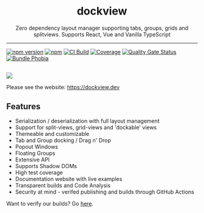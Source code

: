 <div align="center">
<h1>dockview</h1>

<p>Zero dependency layout manager supporting tabs, groups, grids and splitviews. Supports React, Vue and Vanilla TypeScript</p>

</div>

---

[![npm version](https://badge.fury.io/js/dockview.svg)](https://www.npmjs.com/package/dockview)
[![npm](https://img.shields.io/npm/dm/dockview)](https://www.npmjs.com/package/dockview)
[![CI Build](https://github.com/mathuo/dockview/workflows/CI/badge.svg)](https://github.com/mathuo/dockview/actions?query=workflow%3ACI)
[![Coverage](https://sonarcloud.io/api/project_badges/measure?project=mathuo_dockview&metric=coverage)](https://sonarcloud.io/summary/overall?id=mathuo_dockview)
[![Quality Gate Status](https://sonarcloud.io/api/project_badges/measure?project=mathuo_dockview&metric=alert_status)](https://sonarcloud.io/summary/overall?id=mathuo_dockview)
[![Bundle Phobia](https://badgen.net/bundlephobia/minzip/dockview)](https://bundlephobia.com/result?p=dockview)

##

![](packages/docs/static/img/splashscreen.gif)

Please see the website: https://dockview.dev

## Features

-   Serialization / deserialization with full layout management
-   Support for split-views, grid-views and 'dockable' views
-   Themeable and customizable
-   Tab and Group docking / Drag n' Drop
-   Popout Windows
-   Floating Groups
-   Extensive API
-   Supports Shadow DOMs
-   High test coverage
-   Documentation website with live examples
-   Transparent builds and Code Analysis
-   Security at mind - verifed publishing and builds through GitHub Actions

Want to verify our builds? Go [here](https://www.npmjs.com/package/dockview#Provenance).
